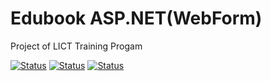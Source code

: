 # Edubook ASP.NET(WebForm)
Project of LICT Training Progam

[![Status](https://img.shields.io/badge/status-building-green.svg)]() [![Status](https://img.shields.io/badge/technology-.NET-blue.svg)]() [![Status](https://img.shields.io/badge/type-webform-lightgrey.svg)]()
